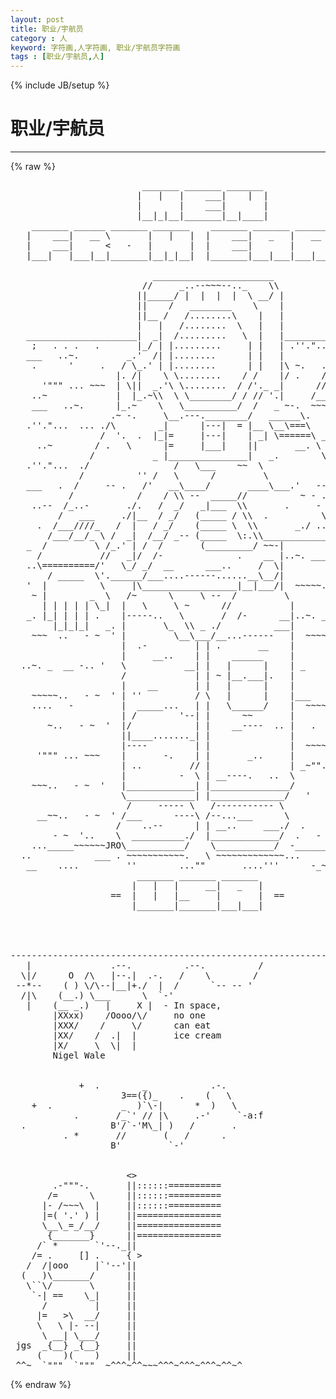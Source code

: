 ```yaml
---
layout: post
title: 职业/宇航员
category : 人
keyword: 字符画,人字符画, 职业/宇航员字符画
tags : [职业/宇航员,人]
---
```

{% include JB/setup %}
# 职业/宇航员
---
{% raw %}
<pre>
                         _______ _______ _______
                        |   |   |    ___|    |  |
                        |       |    ___|       |
                        |__|_|__|_______|__|____|
    _______ ______ _______ _______    _______ _______ ______ _______ _______
   |    ___|   __ \       |   |   |  |    ___|   _   |   __ \_     _|   |   |
   |    ___|      &lt;   -   |       |  |    ___|       |      &lt; |   | |       |
   |___|   |___|__|_______|__|_|__|  |_______|___|___|___|__| |___| |___|___|

                           _______________________
                         //     _..--~~~--.._    \\
                        ||_____/ |  |  |  |  \ __/ |
                        ||    /   ________    \    |
                        ||__ /   /........\    |   |
                        |   |   /........  \   |   |
   _____________________|  _|  /.........   \  |   |________________
    ;   . . .   .       |_/ | |.........     | |   | .&#039;&#039;.&quot;...  ... .
   ___   ..~.         _.&#039;  /| |........      | |   |         . ~
    .      &#039;     .   / \_.&#039; | |........      | |   |\ ~.   ._..---._
                    |. /|    \ \........    / /    |/ .    /\      /\
      &#039;&quot;&quot;&quot; ... ~~~  | \||  _.&#039;\ \........  / /&#039;._ _|      // ~-._./ -\
    ..~             |  |_.~\\  \ \________/ / // &#039;.|     /__       __.\
    ___   ..~.      |_.~    \   \__________/  /   _ ~-.  ~~~~..  ~~~~~.
                   .~ -.     \__.---.________/   ______\.
   .&#039;&#039;.&quot;...  ... ./\        _|      |---|  = |__ \__\===\   &#039;&quot;&quot;&quot; ... ~~~
                 /  &#039;.  .  |_|=     |---|    | _| \======\ ___   ..~.
     ..~        / .   \      |=     |___|    ||       __. \
               /           _ |_______________|   _.        \
   .&#039;&#039;.&quot;...  ./                /   \___    ~~  \            \  &#039;&quot; ..   ~~
             /          &#039;&#039; /   \      /         \           /\
   ___   .  /     -- .   /&#039;   __\____/       ____\___.&#039;   --  \ ___   ..~.
           /            /    / \\ --  _____//          ~ - .   \
    ..--  /_..-       ./.   /  _/   _|___  \\       .     -   _/)
         /   ___     ./|__  / _/   (_____ / \\  .          \ ~  /   .
     .  /___////_   /  |   / _/    (_____ \  \\       _./ .._  /~-
       /___/__/_ \ /  _|  /__/ _-- (_____  \:.\\______________/        ._
   _  /         \ /_.&#039; | /  /       (_________/ ~~-|
     /           //   _|/  /-              .    __ |..~. _____ -.. &#039;  &quot;
   ..\==========/&#039;   \_/ _/  __      ___..     /  \|
       / _____  \&#039;.______/___....------......__\__/|
   &#039;  |          \     |\__________________|__|___/|  ~~~~~..   - ~  &#039;
    ~ |        _  \   /~      \     \ --  /         \
      | | | | | \_|  |   \     \ ~      //           |
   _. |_| | | | .    |-----..   \       /  /-      __|..~. _____ -.. &#039;  &quot;
        |_|_|_|   _. |       \_  \\ _ ./          ___|
    ~~~  ..   - ~  &#039; |         \__\___/__...------   |  ~~~~~..   - ~  &#039;
                     |  .-         | | .       __    |
                     |     __..    | |    ______     |      .     ~
  ..~. _  __ -.. &#039;   \           __| |   |      |    | _        .
                     /             | | ~ |__.___|.   |
                     |    __       | |   |      |    |              .. &#039;
    ~~~~~..   - ~  &#039; | &#039;&#039;          / \   |      |    |___     __.
    ....   -         |  _____...   | |   \______/    |  ~~~~~..   - ~  &#039;
                     | /        &#039;--| |      ~~       |
       ~..   - ~  &#039;  |/            | |    __----  .. |   .      .     _
                     ||____......._| |               |
                     |----         | |               |  ~~~~~..   - ~  &#039;
     &#039;&quot;&quot;&quot; ... ~~~    |       -.    | |       _..     |
                     | ..         // |               | _~&quot;&quot;.    .
                     |          -  \ | __----.   ..  \
    ~~~..   - ~  &#039;   |_____________| |_______________/
                     \_____________| |______________/   &#039;    ...  __  ~
                      /     ----- \   /----------- \
     __~~..   - ~  &#039; /___      ----\ /--...___      \
                    /    ..--      | | __..     ___./  .     .   ~
        - ~  &#039;..    \  __________./  |_____________/  .   - ~  &#039; ~~~~
    ..._____~~~~~~JRO\___________/    \___________/  -_______...._____
  ..            ___ . ~~~~~~~~~~~.   \ ~~~~~~~~~~~~~...      _  ~
   __    ....         &#039;&#039;        ...&quot;&quot;       ....&#039;&#039;&#039;      -_~~~     ~~~...
                        _______ _______ _______
                       |   |   |     __|   _   |
                   ==  |   |   |__     |       |  ==
                       |_______|_______|___|___|




--------------------------------------------------------------------------
   |               .--.          .--.          /
  \|/      O  /\   |--.|  .-.   /    \        /
 --*--    ( ) \/\--|__|+./  |  /      `-- -- &#039;
  /|\    (__.) \___      \  `-&#039;
   |    (__ _.)   |     X |  - In space,
        |XXxx)    /Oooo/\/     no one
        |XXX/    /     \/      can eat
        |XX/    /  .|  |       ice cream
        |X/     \  \|  |
        Nigel Wale


             +  .        _            .-.
                     3==({)_    .    (   \
    +  .             _  )`\-|      *  )   \
            .       /_`&#039; // |\     .-&#039;     `-a:f
  .                B&#039;/`-&#039;M\_| )   /       .
          . *       //       (   /      .
                   B&#039;         `-&#039;


                      &lt;&gt;
        .-&quot;&quot;&quot;-.       ||::::::==========
       /=      \      ||::::::==========
      |- /~~~\  |     ||::::::==========
      |=( &#039;.&#039; ) |     ||================
      \__\_=_/__/     ||================
       {_______}      ||================
     /` *       `&#039;--._||
    /= .     [] .     { &gt;
   /  /|ooo     |`&#039;--&#039;||
  (   )\_______/      ||
   \``\/       \      ||
    `-| ==    \_|     ||
      /         |     ||
     |=   &gt;\  __/     ||
     \   \ |- --|     ||
      \ __| \___/     ||
 jgs  _{__} _{__}     ||
     (    )(    )     ||
 ^^~  `&quot;&quot;&quot;  `&quot;&quot;&quot;  ~^^^~^^~~~^^^~^^^~^^^~^^~^ </pre>
{% endraw %}
